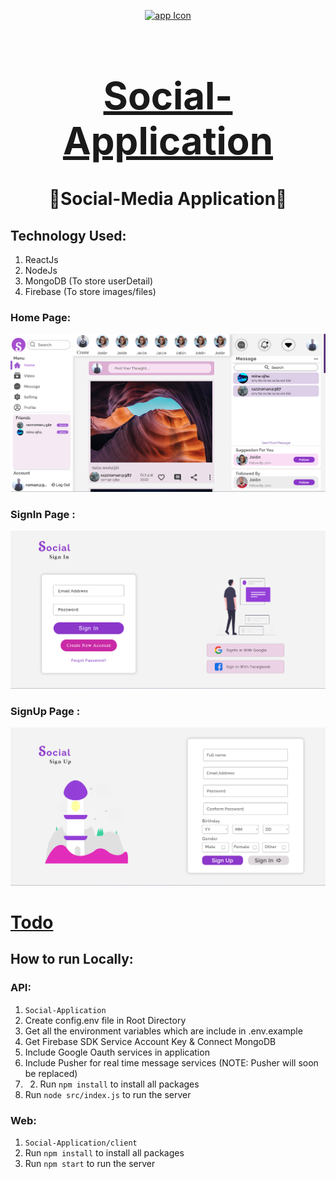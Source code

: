 <div align="center">

[<img src="./appIcon.ico" style="width:100px;" alt="app Icon"/><h1 style="font-size:60px; width:100%;">Social-Application</h1>](./appIcon.ico)
# 🤝Social-Media Application🤝

</div>

## Technology Used:
1. ReactJs
2. NodeJs
3. MongoDB (To store userDetail)
4. Firebase (To store images/files)

### Home Page:
[<img src="Interface/Home_Page.png" alt="Home_Page"></img>](Interface/Home_Page.png)
### SignIn Page :
[<img src="Interface/Sign_In_Page.png" alt="webVplayer"></img>](Interface/Sign_In_Page.png)

### SignUp Page :
[<img src="Interface/Sign_Up_Page.png" alt="webVplayer"></img>](Interface/Sign_Up_Page.png)
<br/>

[<h1>Todo</h1>](todo.md "Todo")
## How to run Locally:

### API:
1. `Social-Application`
2. Create config.env file in Root Directory
3. Get all the environment variables which are include in .env.example
4. Get Firebase SDK Service Account Key & Connect MongoDB
5. Include Google Oauth services in application
6. Include Pusher for real time message services (NOTE: Pusher will soon be replaced)
7. 2. Run `npm install` to install all packages
8. Run `node src/index.js` to run the server

### Web:
1. `Social-Application/client`
2. Run `npm install` to install all packages
3. Run `npm start` to run the server